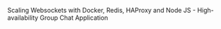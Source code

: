Scaling Websockets with Docker, Redis, HAProxy and Node JS - High-availability Group Chat Application
